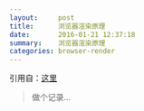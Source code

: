 ```yaml
---
layout:     post
title:      浏览器渲染原理
date:       2016-01-21 12:37:18
summary:    浏览器渲染原理
categories: browser-render
---
```

引用自：[这里](http://imweb.io/topic/56841c864c44bcc56092e3fa)



<blockquote>
  <p>
  做个记录...
  </p>
</blockquote>

